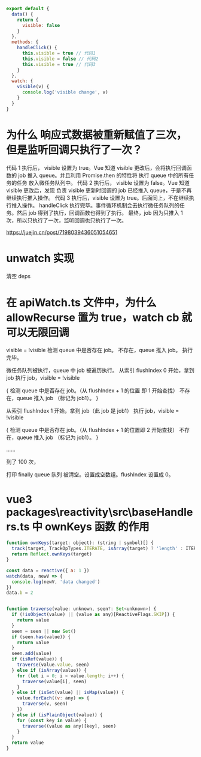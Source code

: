 ```js
export default {
  data() {
    return {
      visible: false
    }
  },
  methods: {
    handleClick() {
      this.visible = true // 代码1
      this.visible = false // 代码2
      this.visible = true // 代码3
    }
  },
  watch: {
    visible(v) {
      console.log('visible change', v)
    }
  }
}
```

# 为什么 响应式数据被重新赋值了三次，但是监听回调只执行了一次？

代码 1 执行后， visible 设置为 true。Vue 知道 visible 更改后，会将执行回调函数的 job 推入 queue。并且利用 Promise.then 的特性将 执行 queue 中的所有任务的任务 放入微任务队列中。
代码 2 执行后， visible 设置为 false。Vue 知道 visible 更改后，发现 负责 visible 更新时回调的 job 已经推入 queue，于是不再继续执行推入操作。
代码 3 执行后，visible 设置为 true。后面同上，不在继续执行推入操作。
handleClick 执行完毕。事件循环机制会去执行微任务队列的任务。然后 job 得到了执行，回调函数也得到了执行。
最终，job 因为只推入 1 次，所以只执行了一次，监听回调也只执行了一次。

https://juejin.cn/post/7198039436051054651

# unwatch 实现

清空 deps

# 在 apiWatch.ts 文件中，为什么 allowRecurse 置为 true，watch cb 就可以无限回调

visible = !visible
检测 queue 中是否存在 job。
不存在，queue 推入 job。
执行完毕。

微任务队列被执行，queue 中 job 被遍历执行。
从索引 flushIndex 0 开始，拿到 job
执行 job，visible = !visible

{
检测 queue 中是否存在 job。（从 flushIndex + 1 的位置 即 1 开始查找）
不存在，queue 推入 job （标记为 job1）。
}

从索引 flushIndex 1 开始，拿到 job（此 job 是 job1）
执行 job，visible = !visible

{
检测 queue 中是否存在 job。（从 flushIndex + 1 的位置即 2 开始查找）
不存在，queue 推入 job （标记为 job1）。
}

......

到了 100 次，

打印 finally
queue 队列 被清空。设置成空数组。flushIndex 设置成 0。

# vue3 packages\reactivity\src\baseHandlers.ts 中 ownKeys 函数 的作用

```js
function ownKeys(target: object): (string | symbol)[] {
  track(target, TrackOpTypes.ITERATE, isArray(target) ? 'length' : ITERATE_KEY)
  return Reflect.ownKeys(target)
}
```

```js
const data = reactive({ a: 1 })
watch(data, newV => {
  console.log(newV, 'data changed')
})
data.b = 2


function traverse(value: unknown, seen?: Set<unknown>) {
  if (!isObject(value) || (value as any)[ReactiveFlags.SKIP]) {
    return value
  }
  seen = seen || new Set()
  if (seen.has(value)) {
    return value
  }
  seen.add(value)
  if (isRef(value)) {
    traverse(value.value, seen)
  } else if (isArray(value)) {
    for (let i = 0; i < value.length; i++) {
      traverse(value[i], seen)
    }
  } else if (isSet(value) || isMap(value)) {
    value.forEach((v: any) => {
      traverse(v, seen)
    })
  } else if (isPlainObject(value)) {
    for (const key in value) {
      traverse((value as any)[key], seen)
    }
  }
  return value
}
```
